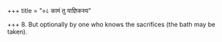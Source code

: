 +++
title = "०८ कामं तु याज्ञिकस्य"

+++
8. But optionally by one who knows the sacrifices (the bath may be taken).
